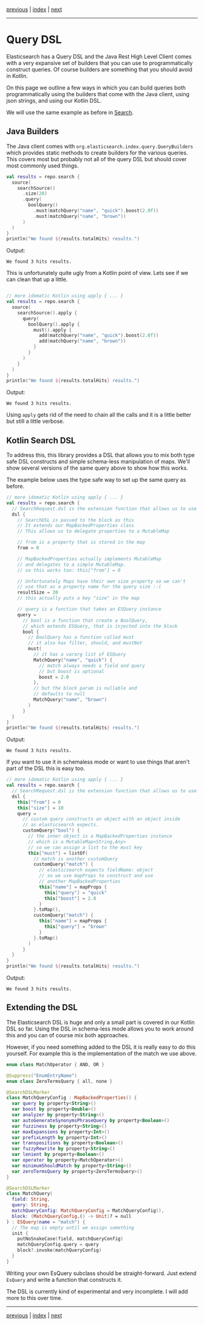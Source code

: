 [previous](search.md) | [index](index.md) | [next](coroutines.md)

___

# Query DSL 

Elasticsearch has a Query DSL and the Java Rest High Level Client comes with a very expansive
set of builders that you can use to programmatically construct queries. Of course builders are 
something that you should avoid in Kotlin. 

On this page we outline a few ways in which you can build queries both programmatically using the builders
that come with the Java client, using json strings, and using our Kotlin DSL.

We will use the same example as before in [Search](search.md). 

## Java Builders

The Java client comes with `org.elasticsearch.index.query.QueryBuilders` which provides static methods 
to create builders for the various queries. This covers most but probably not all of the query DSL 
but should cover most commonly used things.

```kotlin
val results = repo.search {
  source(
    searchSource()
      .size(20)
      .query(
        boolQuery()
          .must(matchQuery("name", "quick").boost(2.0f))
          .must(matchQuery("name", "brown"))
      )
  )
}
println("We found ${results.totalHits} results.")
```

Output:

```
We found 3 hits results.

```

This is unfortunately quite ugly from a Kotlin point of view. Lets see if we can clean that up a little.

```kotlin

// more idomatic Kotlin using apply { ... }
val results = repo.search {
  source(
    searchSource().apply {
      query(
        boolQuery().apply {
          must().apply {
            add(matchQuery("name", "quick").boost(2.0f))
            add(matchQuery("name", "brown"))
          }
        }
      )
    }
  )
}
println("We found ${results.totalHits} results.")
```

Output:

```
We found 3 hits results.

```

Using `apply` gets rid of the need to chain all the calls and it is a little better but still a little verbose. 

## Kotlin Search DSL

To address this, this library provides a DSL that allows you to mix both type safe DSL constructs 
and simple schema-less manipulation of maps. We'll show several versions of the same query above to
show how this works.

The example below uses the type safe way to set up the same query as before.

```kotlin
// more idomatic Kotlin using apply { ... }
val results = repo.search {
  // SearchRequest.dsl is the extension function that allows us to use the dsl.
  dsl {
    // SearchDSL is passed to the block as this
    // It extends our MapBackedProperties class
    // This allows us to delegate properties to a MutableMap

    // from is a property that is stored in the map
    from = 0

    // MapBackedProperties actually implements MutableMap
    // and delegates to a simple MutableMap.
    // so this works too: this["from"] = 0

    // Unfortunately Maps have their own size property so we can't
    // use that as a property name for the query size :-(
    resultSize = 20
    // this actually puts a key "size" in the map

    // query is a function that takes an ESQuery instance
    query =
      // bool is a function that create a BoolQuery,
      // which extends ESQuery, that is injected into the block
      bool {
        // BoolQuery has a function called must
        // it also has filter, should, and mustNot
        must(
          // it has a vararg list of ESQuery
          MatchQuery("name", "quick") {
            // match always needs a field and query
            // but boost is optional
            boost = 2.0
          },
          // but the block param is nullable and
          // defaults to null
          MatchQuery("name", "brown")
        )
      }
  }
}
println("We found ${results.totalHits} results.")
```

Output:

```
We found 3 hits results.

```

If you want to use it in schemaless mode or want to use things that aren't part of the DSL
this is easy too.

```kotlin
// more idomatic Kotlin using apply { ... }
val results = repo.search {
  // SearchRequest.dsl is the extension function that allows us to use the dsl.
  dsl {
    this["from"] = 0
    this["size"] = 10
    query =
      // custom query constructs an object with an object inside
      // as elasticsearch expects.
      customQuery("bool") {
        // the inner object is a MapBackedProperties instance
        // which is a MutableMap<String,Any>
        // so we can assign a list to the must key
        this["must"] = listOf(
          // match is another customQuery
          customQuery("match") {
            // elasticsearch expects fieldName: object
            // so we use mapProps to construct and use
            // another MapBackedProperties
            this["name"] = mapProps {
              this["query"] = "quick"
              this["boost"] = 2.0
            }
          }.toMap(),
          customQuery("match") {
            this["name"] = mapProps {
              this["query"] = "brown"
            }
          }.toMap()
        )
      }
  }
}
println("We found ${results.totalHits} results.")
```

Output:

```
We found 3 hits results.

```

## Extending the DSL

The Elasticsearch DSL is huge and only a small part is covered in our Kotlin DSL so far. Using the DSL
in schema-less mode allows you to work around this and you can of course mix both approaches.

However, if you need something added to the DSL it is really easy to do this yourself. For example 
this is the implementation of the match we use above. 

```kotlin
enum class MatchOperator { AND, OR }

@Suppress("EnumEntryName")
enum class ZeroTermsQuery { all, none }

@SearchDSLMarker
class MatchQueryConfig : MapBackedProperties() {
  var query by property<String>()
  var boost by property<Double>()
  var analyzer by property<String>()
  var autoGenerateSynonymsPhraseQuery by property<Boolean>()
  var fuzziness by property<String>()
  var maxExpansions by property<Int>()
  var prefixLength by property<Int>()
  var transpositions by property<Boolean>()
  var fuzzyRewrite by property<String>()
  var lenient by property<Boolean>()
  var operator by property<MatchOperator>()
  var minimumShouldMatch by property<String>()
  var zeroTermsQuery by property<ZeroTermsQuery>()
}

@SearchDSLMarker
class MatchQuery(
  field: String,
  query: String,
  matchQueryConfig: MatchQueryConfig = MatchQueryConfig(),
  block: (MatchQueryConfig.() -> Unit)? = null
) : ESQuery(name = "match") {
  // The map is empty until we assign something
  init {
    putNoSnakeCase(field, matchQueryConfig)
    matchQueryConfig.query = query
    block?.invoke(matchQueryConfig)
  }
}
```

Writing your own EsQuery subclass should be straight-forward. Just extend `EsQuery` and write a function 
that constructs it.

The DSL is currently kind of experimental and very incomplete. I will add more to this over time.


___

[previous](search.md) | [index](index.md) | [next](coroutines.md)

